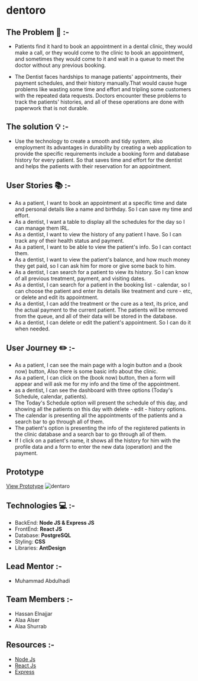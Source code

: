 # dentoro

## **The Problem** :no_entry_sign: :-

- Patients find it hard to book an appointment in a dental clinic, they would make a call, or they would come to the clinic to book an appointment, and sometimes they would come to it and wait in a queue to meet the doctor without any previous booking.

- The Dentist faces hardships to manage patients' appointments, their payment schedules, and their history manually.That would cause huge problems like wasting some time and effort and tripling some customers with the repeated data requests. Doctors encounter these problems to track the patients' histories, and all of these operations are done with paperwork that is not durable.

## **The solution** :bulb: :-

- Use the technology to create a smooth and tidy system, also employment its advantages in durability by creating a web application to provide the specific requirements include a booking form and database history for every patient. So that saves time and effort for the dentist and helps the patients with their reservation for an appointment.

## **User Stories**  :books: :-

- As a patient, I want to book an appointment at a specific time and date and personal details like a name and birthday. So I can save my time and effort.
- As a dentist, I want a table to display all the schedules for the day so I can manage them IRL.
- As a dentist, I want to view the history of any patient I have. So I can track any of their health status and payment.
- As a patient, I want to be able to view the patient's info. So I can contact them.
- As a dentist, I want to view the patient's balance, and how much money they get paid, so I can ask him for more or give some back to him.
- As a dentist, I can search for a patient to view its history. So I can know of all previous treatment, payment, and visiting dates.
- As a dentist, I can search for a patient in the booking list - calendar, so I can choose the patient and enter its details like treatment and cure - etc, or delete and edit its appointment.
- As a dentist, I can add the treatment or the cure as a text, its price, and the actual payment to the current patient. The patients will be removed from the queue, and all of their data will be stored in the database.
- As a dentist, I can delete or edit the patient's appointment. So I can do it when needed.

## **User Journey**  :pencil2: :-

- As a patient, I can see the main page with a login button and a (book now) button, Also there is some basic info about the clinic.
- As a patient, I can click on the (book now) button, then a form will appear and will ask me for my info and the time of the appointment.
- as a dentist, I can see the dashboard with three options (Today's Schedule, calendar, patients).
- The Today's Schedule option will present the schedule of this day, and showing all the patients on this day with delete - edit - history options.
- The calendar is presenting all the appointments of the patients and a search bar to go through all of them.
- The patient's option is presenting the info of the registered patients in the clinic database and a search bar to go through all of them.
- If I click on a patient's name, it shows all the history for him with the profile data and a form to enter the new data (operation) and the payment.

## **Prototype**

[View Prototype](https://www.figma.com/proto/mL8QfRpfZywsgNCpXzhBtX/DENTAL?node-id=0%3A1&scaling=min-zoom&page-id=0%3A1)
![dentaro](https://user-images.githubusercontent.com/62717875/112746910-ce22ac80-8fba-11eb-99f9-857214f75df8.png)

## **Technologies** :computer: :-

- BackEnd: **Node JS & Express JS**
- FrontEnd: **React JS**
- Database: **PostgreSQL**
- Styling: **CSS**
- Libraries: **AntDesign**

## **Lead Mentor** :-

- Muhammad Abdulhadi

## **Team Members** :-

- Hassan Elnajjar
- Alaa Alser
- Alaa Shurrab

## **Resources** :-

- [Node Js](https://nodejs.org/en/)
- [React Js](https://reactjs.org/)
- [Express](http://expressjs.com/)
